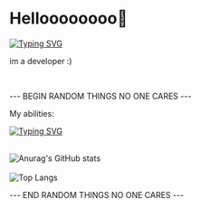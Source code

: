 ## <h1>Helloooooooo👋</h1>
<a href="https://github.com/IMMOBINIUM"><img src="https://readme-typing-svg.demolab.com?font=Rubik+Wet+Paint&size=35&pause=1000&color=3D89F7&vCenter=true&width=435&lines=IMMOBINIUM" alt="Typing SVG" /></a>
<p>im a developer :)</p>
<br>
<p>--- BEGIN RANDOM THINGS NO ONE CARES ---</p>
<p>My abilities: </p>
<a href="https://github.com/IMMOBINIUM"><img src="https://readme-typing-svg.demolab.com?font=roboto&size=25&duration=4500&pause=700&color=3D89F7&vCenter=true&width=435&lines=Java;HTML;CSS;C%23;Telegram+API;MongoDB;React;Python;PHP;are+you+tired%3F;+This+cookie+is+for+you+-%3E+%F0%9F%8D%AA+%F0%9F%A5%B0" alt="Typing SVG" />

</a><br>
![Anurag's GitHub stats](https://github-readme-stats.vercel.app/api?username=IMMOBINIUM&show_icons=true&theme=tokyonight)
<br><br>
![Top Langs](https://github-readme-stats.vercel.app/api/top-langs/?username=IMMOBINIUM&layout=compact&theme=tokyonight)
<p>--- END RANDOM THINGS NO ONE CARES ---</p>
